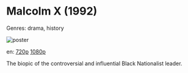# Malcolm X (1992)

Genres: drama, history

![poster](http://image.tmdb.org/t/p/w500/jDQ2iBJuiimvYqk9orA2YaigBmW.jpg)

en:
  [720p](magnet:?xt=urn:btih:6F3BD8B3FD92536E30067A7DB6FA368DB6A09547&tr=udp://glotorrents.pw:6969/announce&tr=udp://tracker.opentrackr.org:1337/announce&tr=udp://torrent.gresille.org:80/announce&tr=udp://tracker.openbittorrent.com:80&tr=udp://tracker.coppersurfer.tk:6969&tr=udp://tracker.leechers-paradise.org:6969&tr=udp://p4p.arenabg.ch:1337&tr=udp://tracker.internetwarriors.net:1337)
  [1080p](magnet:?xt=urn:btih:3012E26354BAD866FCC984C08D36A427F226562E&tr=udp://glotorrents.pw:6969/announce&tr=udp://tracker.opentrackr.org:1337/announce&tr=udp://torrent.gresille.org:80/announce&tr=udp://tracker.openbittorrent.com:80&tr=udp://tracker.coppersurfer.tk:6969&tr=udp://tracker.leechers-paradise.org:6969&tr=udp://p4p.arenabg.ch:1337&tr=udp://tracker.internetwarriors.net:1337)
  


The biopic of the controversial and influential Black Nationalist leader.
